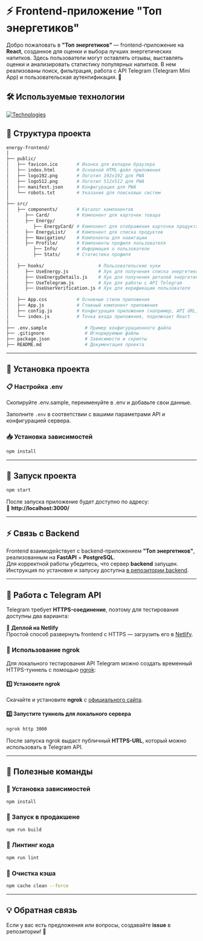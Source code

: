 # ⚡ Frontend-приложение "Топ энергетиков"

Добро пожаловать в **"Топ энергетиков"** — frontend-приложение на **React**, созданное для оценки и выбора лучших энергетических напитков. Здесь пользователи могут оставлять отзывы, выставлять оценки и анализировать статистику популярных напитков. В нем реализованы поиск, фильтрация, работа с API Telegram (Telegram Mini App) и пользовательская аутентификация. 🚀  

## 🛠 Используемые технологии

[![Technologies](https://skillicons.dev/icons?i=js,html,css,react)](https://skillicons.dev)

## 📂 Структура проекта  

```sh
energy-frontend/
│
├── public/
│   ├── favicon.ico       # Иконка для вкладки браузера
│   ├── index.html        # Основной HTML-файл приложения
│   ├── logo192.png       # Логотип 192x192 для PWA
│   ├── logo512.png       # Логотип 512x512 для PWA
│   ├── manifest.json     # Конфигурация для PWA
│   └── robots.txt        # Указания для поисковых систем
│
├── src/
│   ├── components/       # Каталог компонентов
│      ├── Card/          # Компонент для карточек товара
│      ├── Energy/        
│         ├── EnergyCard/ # Компонент для отображения карточки продукта
│      ├── EnergyList/    # Компонент для списка продуктов
│      ├── Navigation/    # Компоненты для навигации
│      ├── Profile/       # Компоненты профиля пользователя
│         ├── Info/       # Информация о пользователе
│         ├── Stats/      # Статистика профиля
│
│   ├── hooks/                    # Пользовательские хуки
│      ├── UseEnergy.js           # Хук для получения списка энергетиков
│      ├── UseEnergyDetails.js    # Хук для получения деталей энергетика
│      ├── UseTelegram.js         # Хук для работы с API Telegram
│      ├── UseUserVerification.js # Хук для верификации пользователя
│
│   ├── App.css           # Основные стили приложения
│   ├── App.js            # Главный компонент приложения
│   ├── config.js         # Конфигурация приложения (например, API URL)
│   └── index.js          # Точка входа приложения, подключает React
│
├── .env.sample              # Пример конфигурационного файла
├── .gitignore               # Игнорируемые файлы
├── package.json             # Зависимости и скрипты
├── README.md                # Документация проекта
```

---

## 🔧 Установка проекта  

### 📋 Настройка .env
Скопируйте .env.sample, переименуйте в .env и добавьте свои данные.

Заполните `.env` в соответствии с вашими параметрами API и конфигурацией сервера.  

### 📥 Установка зависимостей  
```sh
npm install
```

---

## 🚀 Запуск проекта  
```sh
npm start
```
После запуска приложение будет доступно по адресу:  
📍 **http://localhost:3000/**  

---

## ⚡ Связь с Backend  

Frontend взаимодействует с backend-приложением **"Топ энергетиков"**, реализованным на **FastAPI** + **PostgreSQL**.  
Для корректной работы убедитесь, что сервер **backend** запущен. Инструкция по установке и запуску доступна [в репозитории backend](https://github.com/nuafirytiasewo/energy-backend).

---

## 📡 Работа с Telegram API  

Telegram требует **HTTPS-соединение**, поэтому для тестирования доступны два варианта:  

🔹 **Деплой на Netlify**  
Простой способ развернуть frontend с HTTPS — загрузить его в [Netlify](https://www.netlify.com/).  

### 🔹 Использование ngrok  
Для локального тестирования API Telegram можно создать временный HTTPS-туннель с помощью [ngrok](https://ngrok.com/):  

#### 1️⃣ Установите ngrok  
Скачайте и установите **ngrok** с [официального сайта](https://ngrok.com/).  

#### 2️⃣ Запустите туннель для локального сервера  
```sh
ngrok http 3000
```
После запуска ngrok выдаст публичный **HTTPS-URL**, который можно использовать в Telegram API.  

---

## 🔧 Полезные команды  

### 📌 Установка зависимостей  
```sh
npm install
```
### 🚀 Запуск в продакшене  
```sh
npm run build
```
### 🔄 Линтинг кода  
```sh
npm run lint
```
### 🧹 Очистка кэша  
```sh
npm cache clean --force
```

---

## 💡 Обратная связь  

Если у вас есть предложения или вопросы, создавайте **issue** в репозитории! 🚀
